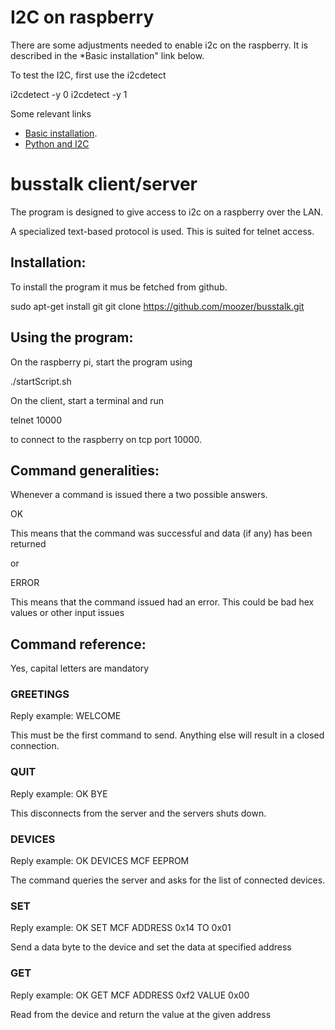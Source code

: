 I2C on raspberry
================

There are some adjustments needed to enable i2c on the raspberry. It is described in the *Basic installation" link below.

To test the I2C, first use the i2cdetect

  i2cdetect -y 0
  i2cdetect -y 1

Some relevant links

* [Basic installation](http://www.raspberry-projects.com/pi/pi-operating-systems/raspbian/io-pins-raspbian/i2c-pins).
* [Python and I2C](http://www.raspberry-projects.com/pi/programming-in-python/i2c-programming-in-python/using-the-i2c-interface-2)


busstalk client/server
======================

The program is designed to give access to i2c on a raspberry over the LAN.

A specialized text-based protocol is used. This is suited for telnet access.


Installation:
-------------

To install the program it mus be fetched from github.

  sudo apt-get install git
  git clone https://github.com/moozer/busstalk.git


Using the program:
--------------------

On the raspberry pi, start the program using

  ./startScript.sh
  
On the client, start a terminal and run

  telnet <ip-address> 10000
  
to connect to the raspberry on tcp port 10000.


Command generalities:
--------------------

Whenever a command is issued there a two possible answers.

  OK <command> <more values>
  
  This means that the command was successful and data (if any) has been returned
  
or

  ERROR <some meaningful error message>
  
  This means that the command issued had an error. This could be bad hex values or other input issues
  
  

Command reference:
------------------

Yes, capital letters are mandatory

### GREETINGS

  Reply example: WELCOME

  This must be the first command to send. Anything else will result in a closed connection.

### QUIT

  Reply example: OK BYE
  
  This disconnects from the server and the servers shuts down.
  
### DEVICES

  Reply example: OK DEVICES MCF EEPROM
  
  The command queries the server and asks for the list of connected devices.
  
### SET <device> <addr> <value>

   Reply example: OK SET MCF ADDRESS 0x14 TO 0x01
   
   Send a data byte to the device and set the data at specified address
   
 
### GET <device> <addr>

   Reply example: OK GET MCF ADDRESS 0xf2 VALUE 0x00 
   
   Read from the device and return the value at the given address   
 

